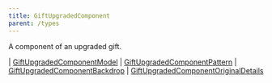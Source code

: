 ```yaml
---
title: GiftUpgradedComponent
parent: /types
---
```


A component of an upgraded gift.


<div class="font-mono whitespace-pre"><span class="opacity-50">|</span> <a href="/gh/types/giftupgradedcomponentmodel"  >GiftUpgradedComponentModel</a>
<span class="opacity-50">|</span> <a href="/gh/types/giftupgradedcomponentpattern"  >GiftUpgradedComponentPattern</a>
<span class="opacity-50">|</span> <a href="/gh/types/giftupgradedcomponentbackdrop"  >GiftUpgradedComponentBackdrop</a>
<span class="opacity-50">|</span> <a href="/gh/types/giftupgradedcomponentoriginaldetails"  >GiftUpgradedComponentOriginalDetails</a></div>


